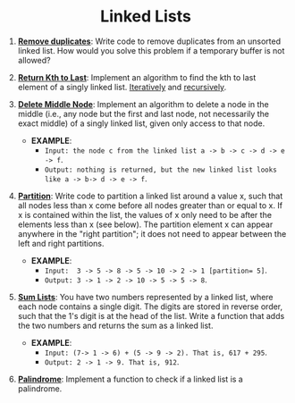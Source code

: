 <h1 align="center" style="border-bottom: none;"> Linked Lists </h1>

[Remove duplicates]: ../src/algorithmic/llists.py#L68
[Return Kth to Last]: ../src/algorithmic/llists.py#L93
[Delete Middle Node]: ../src/algorithmic/llists.py#L163
[Partition]: ../src/algorithmic/llists.py#L177
[Sum Lists]: ../src/algorithmic/llists.py#L206
[Palindrome]: ../src/algorithmic/llists.py#L275


1. **[Remove duplicates]**: Write code to remove duplicates from an unsorted linked list. 
How would you solve this problem if a temporary buffer is not allowed?

2. **[Return Kth to Last]**: Implement an algorithm to find the kth to last element of a singly linked list.
[Iteratively](../src/algorithmic/llists.py#L93) and [recursively](../src/algorithmic/llists.py#L134). 

3. **[Delete Middle Node]**: Implement an algorithm to delete a node in the middle (i.e., any node but
the first and last node, not necessarily the exact middle) of a singly linked list, given only access to
that node.
    * **EXAMPLE**:
        - `Input: the node c from the linked list a -> b -> c -> d -> e -> f`.
        - `Output: nothing is returned, but the new linked list looks like a -> b-> d -> e -> f`.

4. **[Partition]**: Write code to partition a linked list around a value x,
such that all nodes less than x come before all nodes greater than or equal to x.
If x is contained within the list,
the values of x only need to be after the elements less than x (see below).
The partition element x can appear anywhere in the "right partition";
it does not need to appear between the left and right partitions.
    * **EXAMPLE**:
        - `Input:  3 -> 5 -> 8 -> 5 -> 10 -> 2 -> 1 [partition= 5]`.
        - `Output: 3 -> 1 -> 2 -> 10 -> 5 -> 5 -> 8`.

5. **[Sum Lists]**: You have two numbers represented by a linked list, where each node contains a single
digit. The digits are stored in reverse order, such that the 1's digit is at the head of the list. Write a
function that adds the two numbers and returns the sum as a linked list.
    * **EXAMPLE**:
        - `Input: (7-> 1 -> 6) + (5 -> 9 -> 2). That is, 617 + 295`.
        - `Output: 2 -> 1 -> 9. That is, 912`.

6. **[Palindrome]**: Implement a function to check if a linked list is a palindrome.